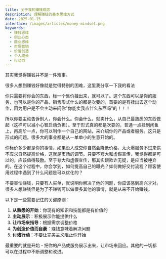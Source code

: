 ```yaml
---
title: 关于我的赚钱观念
description: 理解赚钱的基本思维方式
date: 2025-01-15
interface: /images/articles/money-mindset.png
keywords:
  - 赚钱思维
  - 创业心态
  - 商业思维
  - 市场营销
  - 价值创造
  - 个人成长
  - 行动力
---
```


其实我觉得赚钱并不是一件难事。

很多人想到赚钱好像就是觉得特别的困难，这里我分享一下我的看法

你只需要将你会的东西，标一个售价挂出来，就可以了。这个东西可以是你的服务，也可以是你的产品，销售形式什么的都是次要的，首要的是有挂出去这个动作，因为用户是不会主动来问你"你能卖我点什么东西吗"的！！！

所以你要主动告诉别人，你会什么。你会什么，就卖什么，从自己最熟悉的东西做起（这样可以减小心智启动负担）。至于形式真的都是次要的，普通一点挂到闲鱼上，再高阶一点，你可以制作一个自己的网站，来介绍你的产品或者服务。这只是形式的问题。很多大的事业都是从一单单小的生意开始的。

你标价多少都是你的事情，如果没人成交你自然会降低价格，太火爆服务不过来供不应求自然提高价格，这就是市场的调节。只要不夸大和虚假宣传，我觉得都是可以的，应该值得鼓励。至于夸大和虚假宣传，那其实跟欺诈无疑，是应当被唾弃的。在这个过程中，你会学到，如何提高自己的曝光？如何做好交付流程？顾客使用过程中遇到了什么问题是可以优化的？

不要害怕赚钱，只要有人买单，就说明你解决了他的问题，你应该感到高兴才对。很多人想赚钱但是为了不赚钱可以做很多其他的事情，就是从来不开始赚钱。

以下是一些需要记住的关键原则：

1. **从熟悉的开始**：你现有的知识和技能都是有价值的
2. **主动展示**：积极展示你能提供什么
3. **让市场来指导**：根据需求调整价格
4. **为创造价值而自豪**：赚钱意味着解决问题
5. **付诸行动**：不要让完美主义阻止你开始

最重要的就是开始 - 把你的产品或服务展示出来，让市场来回应。其他的一切都可以在过程中不断调整和改进。 
